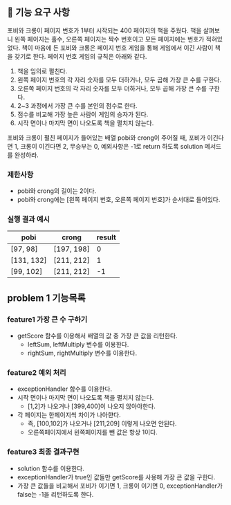 ## 🚀 기능 요구 사항

포비와 크롱이 페이지 번호가 1부터 시작되는 400 페이지의 책을 주웠다. 책을 살펴보니 왼쪽 페이지는 홀수, 오른쪽 페이지는 짝수 번호이고 모든 페이지에는 번호가 적혀있었다. 책이 마음에 든 포비와 크롱은 페이지 번호 게임을 통해 게임에서 이긴 사람이 책을 갖기로 한다. 페이지 번호 게임의 규칙은 아래와 같다.

1. 책을 임의로 펼친다.
2. 왼쪽 페이지 번호의 각 자리 숫자를 모두 더하거나, 모두 곱해 가장 큰 수를 구한다.
3. 오른쪽 페이지 번호의 각 자리 숫자를 모두 더하거나, 모두 곱해 가장 큰 수를 구한다.
4. 2~3 과정에서 가장 큰 수를 본인의 점수로 한다.
5. 점수를 비교해 가장 높은 사람이 게임의 승자가 된다.
6. 시작 면이나 마지막 면이 나오도록 책을 펼치지 않는다.

포비와 크롱이 펼친 페이지가 들어있는 배열 pobi와 crong이 주어질 때, 포비가 이긴다면 1, 크롱이 이긴다면 2, 무승부는 0, 예외사항은 -1로 return 하도록 solution 메서드를 완성하라.

### 제한사항

- pobi와 crong의 길이는 2이다.
- pobi와 crong에는 [왼쪽 페이지 번호, 오른쪽 페이지 번호]가 순서대로 들어있다.

### 실행 결과 예시

| pobi       | crong      | result |
| ---------- | ---------- | ------ |
| [97, 98]   | [197, 198] | 0      |
| [131, 132] | [211, 212] | 1      |
| [99, 102]  | [211, 212] | -1     |

## problem 1 기능목록

### feature1 가장 큰 수 구하기

- getScore 함수를 이용해서 배열의 값 중 가장 큰 값을 리턴한다.
  - leftSum, leftMultiply 변수를 이용한다.
  - rightSum, rightMultiply 변수를 이용한다.

### feature2 예외 처리

- exceptionHandler 함수를 이용한다.
- 시작 면이나 마지막 면이 나오도록 책을 펼치지 않는다.
  - [1,2]가 나오거나 [399,400]이 나오지 않아야한다.
- 각 페이지는 한페이지씩 차이가 나아햔다.
  - 즉, [100,102]가 나오거나 [211,209] 이렇게 나오면 안된다.
  - 오른쪽페이지에서 왼쪽페이지를 뺀 값은 항상 1이다.

### feature3 최종 결과구현

- solution 함수를 이용한다.
- exceptionHandler가 true인 값들만 getScore를 사용해 가장 큰 값을 구한다.
- 가장 큰 값들을 비교해서 포비가 이기면 1, 크롱이 이기면 0, exceptionHandler가 false는 -1을 리턴하도록 한다.
